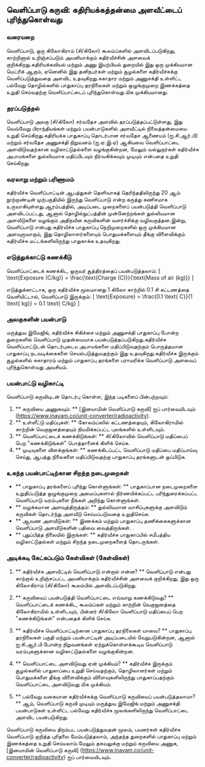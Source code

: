 ## வெளிப்பாடு கருவி: கதிரியக்கத்தன்மை அளவீட்டைப் புரிந்துகொள்வது

### வரையறை
வெளிப்பாடு, ஒரு கிலோகிராம் (சி/கிலோ) கூலம்ப்களில் அளவிடப்படுகிறது, காற்றினால் உறிஞ்சப்படும் அயனியாக்கும் கதிர்வீச்சின் அளவைக் குறிக்கிறது.கதிரியக்கவியல் மற்றும் அணு இயற்பியல் துறையில் இது ஒரு முக்கியமான மெட்ரிக் ஆகும், ஏனெனில் இது தனிநபர்கள் மற்றும் சூழல்களை கதிர்வீச்சுக்கு வெளிப்படுத்துவதை அளவிட உதவுகிறது.சுகாதார மற்றும் அணுசக்தி உள்ளிட்ட பல்வேறு தொழில்களில் பாதுகாப்பு தரநிலைகள் மற்றும் ஒழுங்குமுறை இணக்கத்தை உறுதி செய்வதற்கு வெளிப்பாட்டைப் புரிந்துகொள்வது மிக முக்கியமானது.

### தரப்படுத்தல்
வெளிப்பாடு அலகு (சி/கிலோ) சர்வதேச அளவில் தரப்படுத்தப்பட்டுள்ளது, இது வெவ்வேறு பிராந்தியங்கள் மற்றும் பயன்பாடுகளில் அளவீட்டில் நிலைத்தன்மையை உறுதி செய்கிறது.கதிரியக்க பாதுகாப்பு தொடர்பான சர்வதேச ஆணையம் (ஐ.சி.ஆர்.பி) மற்றும் சர்வதேச அணுசக்தி நிறுவனம் (ஐ.ஏ.இ.ஏ) ஆகியவை வெளிப்பாட்டை அளவிடுவதற்கான வழிகாட்டுதல்களை வழங்குகின்றன, மேலும் வல்லுநர்கள் கதிர்வீச்சு அபாயங்களை துல்லியமாக மதிப்பிடவும் நிர்வகிக்கவும் முடியும் என்பதை உறுதி செய்கிறது.

### வரலாறு மற்றும் பரிணாமம்
கதிர்வீச்சு வெளிப்பாட்டின் ஆபத்துகள் தெளிவாகத் தெரிந்ததிலிருந்து 20 ஆம் நூற்றாண்டின் முற்பகுதியில் இருந்து வெளிப்பாடு என்ற கருத்து கணிசமாக உருவாகியுள்ளது.ஆரம்பத்தில், அடிப்படை முறைகளைப் பயன்படுத்தி வெளிப்பாடு அளவிடப்பட்டது, ஆனால் தொழில்நுட்பத்தின் முன்னேற்றங்கள் துல்லியமான அளவீடுகளை வழங்கும் அதிநவீன கருவிகளின் வளர்ச்சிக்கு வழிவகுத்தன.இன்று, வெளிப்பாடு என்பது கதிர்வீச்சு பாதுகாப்பு நெறிமுறைகளில் ஒரு முக்கியமான அளவுருவாகும், இது தொழிலாளர்களையும் பொதுமக்களையும் தீங்கு விளைவிக்கும் கதிர்வீச்சு மட்டங்களிலிருந்து பாதுகாக்க உதவுகிறது.

### எடுத்துக்காட்டு கணக்கீடு
வெளிப்பாட்டைக் கணக்கிட, ஒருவர் சூத்திரத்தைப் பயன்படுத்தலாம்:
\[ \text{Exposure (C/kg)} = \frac{\text{Charge (C)}}{\text{Mass of air (kg)}} \]

எடுத்துக்காட்டாக, ஒரு கதிர்வீச்சு மூலமானது 1 கிலோ காற்றில் 0.1 சி கட்டணத்தை வெளியிட்டால், வெளிப்பாடு இருக்கும்:
\[ \text{Exposure} = \frac{0.1 \text{ C}}{1 \text{ kg}} = 0.1 \text{ C/kg} \]

### அலகுகளின் பயன்பாடு
மருத்துவ இமேஜிங், கதிர்வீச்சு சிகிச்சை மற்றும் அணுசக்தி பாதுகாப்பு போன்ற துறைகளில் வெளிப்பாடு முதன்மையாக பயன்படுத்தப்படுகிறது.கதிர்வீச்சு வெளிப்பாட்டுடன் தொடர்புடைய அபாயங்களை மதிப்பிடுவதற்கும் பொருத்தமான பாதுகாப்பு நடவடிக்கைகளை செயல்படுத்துவதற்கும் இது உதவுகிறது.கதிர்வீச்சு இருக்கும் சூழல்களில் சுகாதாரம் மற்றும் பாதுகாப்பு தரங்களை பராமரிக்க வெளிப்பாடு அளவைப் புரிந்துகொள்வது அவசியம்.

### பயன்பாட்டு வழிகாட்டி
வெளிப்பாடு கருவியுடன் தொடர்பு கொள்ள, இந்த படிகளைப் பின்பற்றவும்:
1. ** கருவியை அணுகவும்: ** [இனயாமின் வெளிப்பாடு கருவி] ஐப் பார்வையிடவும் (https://www.inayam.co/unit-converter/radioactivity).
2. ** உள்ளீட்டு மதிப்புகள்: ** கோலம்ப்ஸில் கட்டணத்தையும், கிலோகிராமில் காற்றின் வெகுஜனத்தையும் நியமிக்கப்பட்ட புலங்களில் உள்ளிடவும்.
3. ** வெளிப்பாட்டைக் கணக்கிடுங்கள்: ** சி/கிலோவில் வெளிப்பாடு மதிப்பைப் பெற "கணக்கிடுங்கள்" பொத்தானைக் கிளிக் செய்க.
4. ** முடிவுகளை விளக்குங்கள்: ** கணக்கிடப்பட்ட வெளிப்பாடு மதிப்பை மதிப்பாய்வு செய்து, ஆபத்து நிலைகளை மதிப்பிடுவதற்கு பாதுகாப்பு தரங்களுடன் ஒப்பிடுக.

### உகந்த பயன்பாட்டிற்கான சிறந்த நடைமுறைகள்
- ** பாதுகாப்பு தரங்களைப் புரிந்து கொள்ளுங்கள்: ** பாதுகாப்பான நடைமுறைகளை உறுதிப்படுத்த ஒழுங்குமுறை அமைப்புகளால் நிர்ணயிக்கப்பட்ட பரிந்துரைக்கப்பட்ட வெளிப்பாடு வரம்புகளை நீங்கள் அறிந்து கொள்ளுங்கள்.
- ** வழக்கமான அளவுத்திருத்தம்: ** துல்லியமான வாசிப்புகளுக்கு அளவிடும் கருவிகள் தொடர்ந்து அளவீடு செய்யப்படுவதை உறுதிசெய்க.
- ** ஆவண அளவீடுகள்: ** இணக்கம் மற்றும் பாதுகாப்பு தணிக்கைகளுக்கான வெளிப்பாடு அளவீடுகளின் பதிவை வைத்திருங்கள்.
.
- ** புதுப்பித்த நிலையில் இருங்கள்: ** கதிர்வீச்சு பாதுகாப்பில் சமீபத்திய வழிகாட்டுதல்கள் மற்றும் சிறந்த நடைமுறைகளைத் தொடருங்கள்.

### அடிக்கடி கேட்கப்படும் கேள்விகள் (கேள்விகள்)

1. ** கதிர்வீச்சு அளவீட்டில் வெளிப்பாடு என்றால் என்ன? **
வெளிப்பாடு என்பது காற்றால் உறிஞ்சப்பட்ட அயனியாக்கும் கதிர்வீச்சின் அளவைக் குறிக்கிறது, இது ஒரு கிலோகிராம் (சி/கிலோ) கூலம்பில் அளவிடப்படுகிறது.

2. ** கருவியைப் பயன்படுத்தி வெளிப்பாட்டை எவ்வாறு கணக்கிடுவது? **
வெளிப்பாட்டைக் கணக்கிட, கூலம்ப்கள் மற்றும் காற்றின் வெகுஜனத்தை கிலோகிராமில் உள்ளிடவும், பின்னர் சி/கிலோ வெளிப்பாடு மதிப்பைப் பெற "கணக்கிடுங்கள்" என்பதைக் கிளிக் செய்க.

3. ** கதிர்வீச்சு வெளிப்பாட்டிற்கான பாதுகாப்பு தரநிலைகள் யாவை? **
பாதுகாப்பு தரநிலைகள் பகுதி மற்றும் பயன்பாட்டின் அடிப்படையில் வேறுபடுகின்றன, ஆனால் ஐ.சி.ஆர்.பி போன்ற நிறுவனங்கள் ஏற்றுக்கொள்ளக்கூடிய வெளிப்பாடு வரம்புகளுக்கான வழிகாட்டுதல்களை வழங்குகின்றன.

4. ** வெளிப்பாட்டை அளவிடுவது ஏன் முக்கியம்? **
கதிர்வீச்சு இருக்கும் சூழல்களில் பாதுகாப்பை உறுதி செய்வதற்கும், தொழிலாளர்கள் மற்றும் பொதுமக்களை தீங்கு விளைவிக்கும் விளைவுகளிலிருந்து பாதுகாப்பதற்கும் வெளிப்பாட்டை அளவிடுவது மிக முக்கியம்.

5. ** பல்வேறு வகையான கதிர்வீச்சுக்கு வெளிப்பாடு கருவியைப் பயன்படுத்தலாமா? **
ஆம், வெளிப்பாடு கருவி முடியும் மருத்துவ இமேஜிங் மற்றும் அணுசக்தி பயன்பாடுகள் உள்ளிட்ட பல்வேறு கதிர்வீச்சு மூலங்களிலிருந்து வெளிப்பாட்டை அளவிட பயன்படுகிறது.

வெளிப்பாடு கருவியை திறம்பட பயன்படுத்துவதன் மூலம், பயனர்கள் கதிர்வீச்சு வெளிப்பாடு குறித்த புரிதலை மேம்படுத்தலாம், அந்தந்த துறைகளில் பாதுகாப்பு மற்றும் இணக்கத்தை உறுதி செய்யலாம்.மேலும் தகவலுக்கு மற்றும் கருவியை அணுக, [இனயாமின் வெளிப்பாடு கருவி] (https://www.inayam.co/unit-converter/radioactivity) ஐப் பார்வையிடவும்.